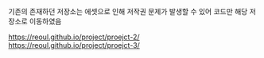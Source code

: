 기존의 존재하던 저장소는 에셋으로 인해 저작권 문제가 발생할 수 있어 코드만 해당 저장소로 이동하였음

https://reoul.github.io/project/proejct-2/
<br>
https://reoul.github.io/project/proejct-3/
